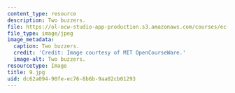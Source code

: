 ```yaml
---
content_type: resource
description: Two buzzers.
file: https://ol-ocw-studio-app-production.s3.amazonaws.com/courses/ec-s06-practical-electronics-fall-2004/dc62a09490feec768b6b9aa02cb01293_9.jpg
file_type: image/jpeg
image_metadata:
  caption: Two buzzers.
  credit: 'Credit: Image courtesy of MIT OpenCourseWare.'
  image-alt: Two buzzers.
resourcetype: Image
title: 9.jpg
uid: dc62a094-90fe-ec76-8b6b-9aa02cb01293
---
```

